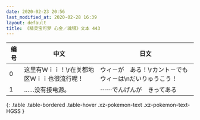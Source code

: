 ```yaml
---
date: 2020-02-23 20:56
last_modified_at: 2020-02-28 16:39
layout: default
title: 《精灵宝可梦 心金／魂银》文本 443
---
```

| 编号 | 中文 | 日文 |
| ---- | ---- | ---- |
| 0 | 这里有Ｗｉｉ！\r在关都地区Ｗｉｉ也很流行呢！ | ウィ－が　ある！\rカント－でも　ウィ－は\nだいりゅうこう！ |
| 1 | ……没有接电源。 | ⋯⋯でんげんが　きってある |
{: .table .table-bordered .table-hover .xz-pokemon-text .xz-pokemon-text-HGSS }